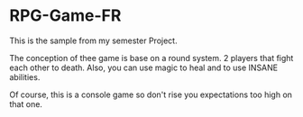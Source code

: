 # RPG-Game-FR
This is the sample from my semester Project.

The conception of thee game is base on a round system. 2 players that fight each other to death. Also, you can use magic to heal and to use INSANE
abilities.

Of course, this is a console game so don't rise you expectations too high on that one.
